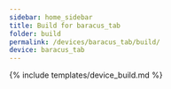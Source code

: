```yaml
---
sidebar: home_sidebar
title: Build for baracus_tab
folder: build
permalink: /devices/baracus_tab/build/
device: baracus_tab
---
```

{% include templates/device_build.md %}
